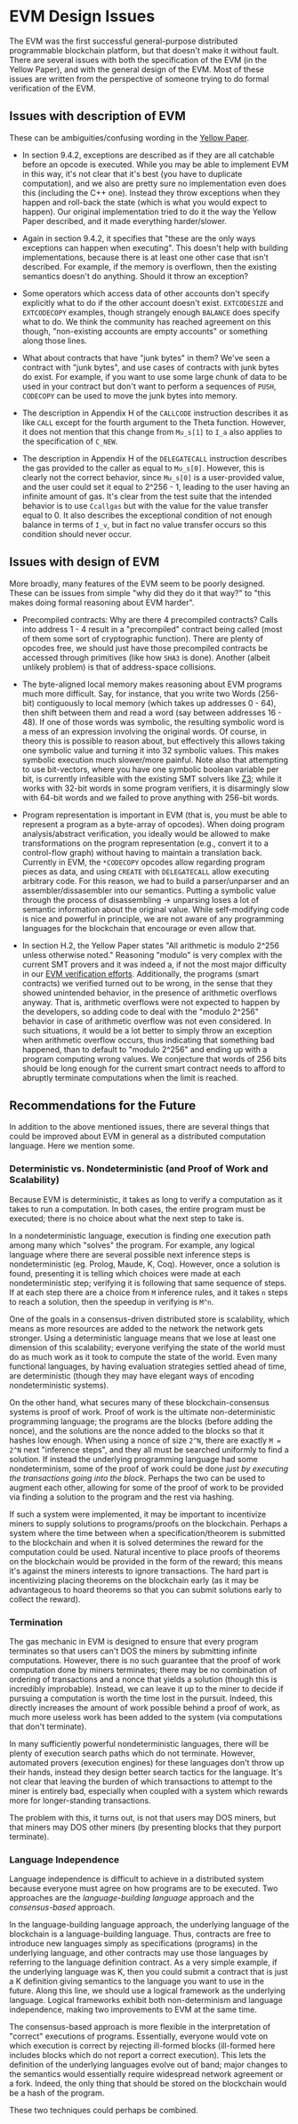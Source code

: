 EVM Design Issues
=================

The EVM was the first successful general-purpose distributed programmable blockchain platform, but that doesn't make it without fault.
There are several issues with both the specification of the EVM (in the Yellow Paper), and with the general design of the EVM.
Most of these issues are written from the perspective of someone trying to do formal verification of the EVM.

Issues with description of EVM
------------------------------

These can be ambiguities/confusing wording in the [Yellow Paper](https://github.com/ethereum/yellowpaper).

-   In section 9.4.2, exceptions are described as if they are all catchable before an opcode is executed.
    While you may be able to implement EVM in this way, it's not clear that it's best (you have to duplicate computation), and we also are pretty sure no implementation even does this (including the C++ one).
    Instead they throw exceptions when they happen and roll-back the state (which is what you would expect to happen).
    Our original implementation tried to do it the way the Yellow Paper described, and it made everything harder/slower.

-   Again in section 9.4.2, it specifies that "these are the only ways exceptions can happen when executing".
    This doesn't help with building implementations, because there is at least one other case that isn't described.
    For example, if the memory is overflown, then the existing semantics doesn't do anything.
    Should it throw an exception?

-   Some operators which access data of other accounts don't specify explicitly what to do if the other account doesn't exist.
    `EXTCODESIZE` and `EXTCODECOPY` examples, though strangely enough `BALANCE` does specify what to do.
    We think the community has reached agreement on this though, "non-existing accounts are empty accounts" or something along those lines.

-   What about contracts that have "junk bytes" in them?
    We've seen a contract with "junk bytes", and use cases of contracts with junk bytes do exist.
    For example, if you want to use some large chunk of data to be used in your contract but don't want to perform a sequences of `PUSH`, `CODECOPY` can be used to move the junk bytes into memory.

-   The description in Appendix H of the `CALLCODE` instruction describes it as like `CALL` except for the fourth argument to the Theta function.
    However, it does not mention that this change from `Mu_s[1]` to `I_a` also applies to the specification of `C_NEW`.

-   The description in Appendix H of the `DELEGATECALL` instruction describes the gas provided to the caller as equal to `Mu_s[0]`.
    However, this is clearly not the correct behavior, since `Mu_s[0]` is a user-provided value, and the user could set it equal to 2^256 - 1, leading to the user having an infinite amount of gas.
    It's clear from the test suite that the intended behavior is to use `Ccallgas` but with the value for the value transfer equal to 0.
    It also describes the exceptional condition of not enough balance in terms of `I_v`, but in fact no value transfer occurs so this condition should never occur.

Issues with design of EVM
-------------------------

More broadly, many features of the EVM seem to be poorly designed.
These can be issues from simple "why did they do it that way?" to "this makes doing formal reasoning about EVM harder".

-   Precompiled contracts: Why are there 4 precompiled contracts?
    Calls into address 1 - 4 result in a "precompiled" contract being called (most of them some sort of cryptographic function).
    There are plenty of opcodes free, we should just have those precompiled contracts be accessed through primitives (like how `SHA3` is done).
    Another (albeit unlikely problem) is that of address-space collisions.

-   The byte-aligned local memory makes reasoning about EVM programs much more difficult.
    Say, for instance, that you write two Words (256-bit) contiguously to local memory (which takes up addresses 0 - 64), then shift between them and read a word (say between addresses 16 - 48).
    If one of those words was symbolic, the resulting symbolic word is a mess of an expression involving the original words.
    Of course, in theory this is possible to reason about, but effectively this allows taking one symbolic value and turning it into 32 symbolic values.
    This makes symbolic execution much slower/more painful.
    Note also that attempting to use bit-vectors, where you have one symbolic boolean variable per bit, is currently infeasible with the existing SMT solvers like [Z3](https://github.com/Z3Prover/z3); while it works with 32-bit words in some program verifiers, it is disarmingly slow with 64-bit words and we failed to prove anything with 256-bit words.

-   Program representation is important in EVM (that is, you must be able to represent a program as a byte-array of opcodes).
    When doing program analysis/abstract verification, you ideally would be allowed to make transformations on the program representation (e.g., convert it to a control-flow graph) without having to maintain a translation back.
    Currently in EVM, the `*CODECOPY` opcodes allow regarding program pieces as data, and using `CREATE` with `DELEGATECALL` allow executing arbitrary code.
    For this reason, we had to build a parser/unparser and an assembler/dissasembler into our semantics.
    Putting a symbolic value through the process of disassembling -> unparsing loses a lot of semantic information about the original value.
    While self-modifying code is nice and powerful in principle, we are not aware of any programming languages for the blockchain that encourage or even allow that.

-   In section H.2, the Yellow Paper states "All arithmetic is modulo 2^256 unless otherwise noted."
    Reasoning "modulo" is very complex with the current SMT provers and it was indeed a, if not the most major difficulty in our [EVM verification efforts](proofs).
    Additionally, the programs (smart contracts) we verified turned out to be wrong, in the sense that they showed unintended behavior, in the presence of arithmetic overflows anyway.
    That is, arithmetic overflows were not expected to happen by the developers, so adding code to deal with the "modulo 2^256" behavior in case of arithmetic overflow was not even considered.
    In such situations, it would be a lot better to simply throw an exception when arithmetic overflow occurs, thus indicating that something bad happened, than to default to "modulo 2^256" and ending up with a program computing wrong values.
    We conjecture that words of 256 bits should be long enough for the current smart contract needs to afford to abruptly terminate computations when the limit is reached.

Recommendations for the Future
------------------------------

In addition to the above mentioned issues, there are several things that could be improved about EVM in general as a distributed computation language.
Here we mention some.

### Deterministic vs. Nondeterministic (and Proof of Work and Scalability)

Because EVM is deterministic, it takes as long to verify a computation as it takes to run a computation.
In both cases, the entire program must be executed; there is no choice about what the next step to take is.

In a nondeterministic language, execution is finding one execution path among many which "solves" the program.
For example, any logical language where there are several possible next inference steps is nondeterministic (eg. Prolog, Maude, K, Coq).
However, once a solution is found, presenting it is telling which choices were made at each nondeterministic step; verifying it is following that same sequence of steps.
If at each step there are a choice from `M` inference rules, and it takes `n` steps to reach a solution, then the speedup in verifying is `M^n`.

One of the goals in a consensus-driven distributed store is scalability, which means as more resources are added to the network the network gets stronger.
Using a deterministic language means that we lose at least one dimension of this scalability; everyone verifying the state of the world must do as much work as it took to compute the state of the world.
Even many functional languages, by having evaluation strategies settled ahead of time, are deterministic (though they may have elegant ways of encoding nondeterministic systems).

On the other hand, what secures many of these blockchain-consensus systems is proof of work.
Proof of work is the ultimate non-deterministic programming language; the programs are the blocks (before adding the nonce), and the solutions are the nonce added to the blocks so that it hashes low enough.
When using a nonce of size `2^N`, there are exactly `M = 2^N` next "inference steps", and they all must be searched uniformly to find a solution.
If instead the underlying programming language had some nondeterminism, some of the proof of work could be done *just by executing the transactions going into the block*.
Perhaps the two can be used to augment each other, allowing for some of the proof of work to be provided via finding a solution to the program and the rest via hashing.

If such a system were implemented, it may be important to incentivize miners to supply solutions to programs/proofs on the blockchain.
Perhaps a system where the time between when a specification/theorem is submitted to the blockchain and when it is solved determines the reward for the computation could be used.
Natural incentive to place proofs of theorems on the blockchain would be provided in the form of the reward; this means it's against the miners interests to ignore transactions.
The hard part is incentivizing placing theorems on the blockchain early (as it may be advantageous to hoard theorems so that you can submit solutions early to collect the reward).

### Termination

The gas mechanic in EVM is designed to ensure that every program terminates so that users can't DOS the miners by submitting infinite computations.
However, there is no such guarantee that the proof of work computation done by miners terminates; there may be no combination of ordering of transactions and a nonce that yields a solution (though this is incredibly improbable).
Instead, we can leave it up to the miner to decide if pursuing a computation is worth the time lost in the pursuit.
Indeed, this directly increases the amount of work possible behind a proof of work, as much more useless work has been added to the system (via computations that don't terminate).

In many sufficiently powerful nondeterministic languages, there will be plenty of execution search paths which do not terminate.
However, automated provers (execution engines) for these languages don't throw up their hands, instead they design better search tactics for the language.
It's not clear that leaving the burden of which transactions to attempt to the miner is entirely bad, especially when coupled with a system which rewards more for longer-standing transactions.

The problem with this, it turns out, is not that users may DOS miners, but that miners may DOS other miners (by presenting blocks that they purport terminate).

### Language Independence

Language independence is difficult to achieve in a distributed system because everyone must agree on how programs are to be executed.
Two approaches are the *language-building language* approach and the *consensus-based* approach.

In the language-building language approach, the underlying language of the blockchain is a language-building language.
Thus, contracts are free to introduce new languages simply as specifications (programs) in the underlying language, and other contracts may use those languages by referring to the language definition contract.
As a very simple example, if the underlying language was K, then you could submit a contract that is just a K definition giving semantics to the language you want to use in the future.
Along this line, we should use a logical framework as the underlying language.
Logical frameworks exhibit both non-determinism and language independence, making two improvements to EVM at the same time.

The consensus-based approach is more flexible in the interpretation of "correct" executions of programs.
Essentially, everyone would vote on which execution is correct by rejecting ill-formed blocks (ill-formed here includes blocks which do not report a correct execution).
This lets the definition of the underlying languages evolve out of band; major changes to the semantics would essentially require widespread network agreement or a fork.
Indeed, the only thing that should be stored on the blockchain would be a hash of the program.

These two techniques could perhaps be combined.
